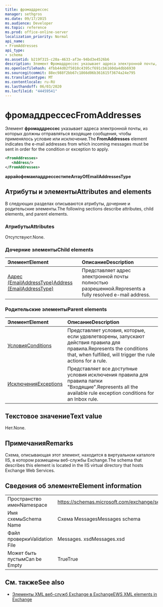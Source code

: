 ```yaml
---
title: фромаддрессес
manager: sethgros
ms.date: 09/17/2015
ms.audience: Developer
ms.topic: reference
ms.prod: office-online-server
localization_priority: Normal
api_name:
- FromAddresses
api_type:
- schema
ms.assetid: b219f315-c20a-4633-af3e-94bd3e4526b6
description: Элемент Фромаддрессес указывает адреса электронной почты, из которых должны отправляться входящие сообщения, чтобы применялось условие или исключение.
ms.openlocfilehash: 4fbb44d02f5010c4395cf691cb6160da4dbb6930
ms.sourcegitcommit: 88ec988f2bb67c1866d06b361615f3674a24e795
ms.translationtype: MT
ms.contentlocale: ru-RU
ms.lasthandoff: 06/03/2020
ms.locfileid: "44459541"
---
```

# <a name="fromaddresses"></a><span data-ttu-id="36e10-103">фромаддрессес</span><span class="sxs-lookup"><span data-stu-id="36e10-103">FromAddresses</span></span>

<span data-ttu-id="36e10-104">Элемент **фромаддрессес** указывает адреса электронной почты, из которых должны отправляться входящие сообщения, чтобы применялось условие или исключение.</span><span class="sxs-lookup"><span data-stu-id="36e10-104">The **FromAddresses** element indicates the e-mail addresses from which incoming messages must be sent in order for the condition or exception to apply.</span></span> 
  
```XML
<FromAddresses>
   <Address/>
</FromAddresses>
```

 <span data-ttu-id="36e10-105">**аррайофемаиладдрессестипе**</span><span class="sxs-lookup"><span data-stu-id="36e10-105">**ArrayOfEmailAddressesType**</span></span>
## <a name="attributes-and-elements"></a><span data-ttu-id="36e10-106">Атрибуты и элементы</span><span class="sxs-lookup"><span data-stu-id="36e10-106">Attributes and elements</span></span>

<span data-ttu-id="36e10-107">В следующих разделах описываются атрибуты, дочерние и родительские элементы.</span><span class="sxs-lookup"><span data-stu-id="36e10-107">The following sections describe attributes, child elements, and parent elements.</span></span>
  
### <a name="attributes"></a><span data-ttu-id="36e10-108">Атрибуты</span><span class="sxs-lookup"><span data-stu-id="36e10-108">Attributes</span></span>

<span data-ttu-id="36e10-109">Отсутствуют.</span><span class="sxs-lookup"><span data-stu-id="36e10-109">None.</span></span>
  
### <a name="child-elements"></a><span data-ttu-id="36e10-110">Дочерние элементы</span><span class="sxs-lookup"><span data-stu-id="36e10-110">Child elements</span></span>

|<span data-ttu-id="36e10-111">**Элемент**</span><span class="sxs-lookup"><span data-stu-id="36e10-111">**Element**</span></span>|<span data-ttu-id="36e10-112">**Описание**</span><span class="sxs-lookup"><span data-stu-id="36e10-112">**Description**</span></span>|
|:-----|:-----|
|[<span data-ttu-id="36e10-113">Адрес (EmailAddressType)</span><span class="sxs-lookup"><span data-stu-id="36e10-113">Address (EmailAddressType)</span></span>](address-emailaddresstype.md) <br/> |<span data-ttu-id="36e10-114">Представляет адрес электронной почты полностью разрешенной.</span><span class="sxs-lookup"><span data-stu-id="36e10-114">Represents a fully resolved e-mail address.</span></span>  <br/> |
   
### <a name="parent-elements"></a><span data-ttu-id="36e10-115">Родительские элементы</span><span class="sxs-lookup"><span data-stu-id="36e10-115">Parent elements</span></span>

|<span data-ttu-id="36e10-116">**Элемент**</span><span class="sxs-lookup"><span data-stu-id="36e10-116">**Element**</span></span>|<span data-ttu-id="36e10-117">**Описание**</span><span class="sxs-lookup"><span data-stu-id="36e10-117">**Description**</span></span>|
|:-----|:-----|
|[<span data-ttu-id="36e10-118">Условия</span><span class="sxs-lookup"><span data-stu-id="36e10-118">Conditions</span></span>](conditions.md) <br/> |<span data-ttu-id="36e10-119">Представляет условия, которые, если удовлетворены, запускают действия правила для правила.</span><span class="sxs-lookup"><span data-stu-id="36e10-119">Represents the conditions that, when fulfilled, will trigger the rule actions for a rule.</span></span>  <br/> |
|[<span data-ttu-id="36e10-120">Исключения</span><span class="sxs-lookup"><span data-stu-id="36e10-120">Exceptions</span></span>](exceptions.md) <br/> |<span data-ttu-id="36e10-121">Представляет все доступные условия исключения правила для правила папки "Входящие".</span><span class="sxs-lookup"><span data-stu-id="36e10-121">Represents all the available rule exception conditions for an Inbox rule.</span></span>  <br/> |
   
## <a name="text-value"></a><span data-ttu-id="36e10-122">Текстовое значение</span><span class="sxs-lookup"><span data-stu-id="36e10-122">Text value</span></span>

<span data-ttu-id="36e10-123">Нет.</span><span class="sxs-lookup"><span data-stu-id="36e10-123">None.</span></span>
  
## <a name="remarks"></a><span data-ttu-id="36e10-124">Примечания</span><span class="sxs-lookup"><span data-stu-id="36e10-124">Remarks</span></span>

<span data-ttu-id="36e10-125">Схема, описывающая этот элемент, находится в виртуальном каталоге IIS, в котором размещены веб-службы Exchange.</span><span class="sxs-lookup"><span data-stu-id="36e10-125">The schema that describes this element is located in the IIS virtual directory that hosts Exchange Web Services.</span></span>
  
## <a name="element-information"></a><span data-ttu-id="36e10-126">Сведения об элементе</span><span class="sxs-lookup"><span data-stu-id="36e10-126">Element information</span></span>

|||
|:-----|:-----|
|<span data-ttu-id="36e10-127">Пространство имен</span><span class="sxs-lookup"><span data-stu-id="36e10-127">Namespace</span></span>  <br/> |https://schemas.microsoft.com/exchange/services/2006/messages  <br/> |
|<span data-ttu-id="36e10-128">Имя схемы</span><span class="sxs-lookup"><span data-stu-id="36e10-128">Schema Name</span></span>  <br/> |<span data-ttu-id="36e10-129">Схема Messages</span><span class="sxs-lookup"><span data-stu-id="36e10-129">Messages schema</span></span>  <br/> |
|<span data-ttu-id="36e10-130">Файл проверки</span><span class="sxs-lookup"><span data-stu-id="36e10-130">Validation File</span></span>  <br/> |<span data-ttu-id="36e10-131">Messages. xsd</span><span class="sxs-lookup"><span data-stu-id="36e10-131">Messages.xsd</span></span>  <br/> |
|<span data-ttu-id="36e10-132">Может быть пустым</span><span class="sxs-lookup"><span data-stu-id="36e10-132">Can be Empty</span></span>  <br/> |<span data-ttu-id="36e10-133">True</span><span class="sxs-lookup"><span data-stu-id="36e10-133">True</span></span>  <br/> |
   
## <a name="see-also"></a><span data-ttu-id="36e10-134">См. также</span><span class="sxs-lookup"><span data-stu-id="36e10-134">See also</span></span>



- [<span data-ttu-id="36e10-135">Элементы XML веб-служб Exchange в Exchange</span><span class="sxs-lookup"><span data-stu-id="36e10-135">EWS XML elements in Exchange</span></span>](ews-xml-elements-in-exchange.md)

